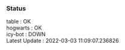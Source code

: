 ### Status


table : OK  
hogwarts : OK  
icy-bot : DOWN  
Latest Update : 2022-03-03 11:09:07.236826
